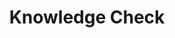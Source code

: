 ---
title: "Knowledge Check"
id: "quiz-storage"
passing_percentage: 70
questions:
    - id: "q1"
      text: "An arbitrary cloud provider offers managed Kubernetes. There a customer wants to deploy a database with a single replica. Which storage solutions would you generally recommend for production use?"
      multiple_answers: true
      type: "mcq"
      marks: 2
      options:
        - id: "a"
          text: "Local Storage"
        - id: "b"
          text: "Block Storage"
          is_correct: true
        - id: "c"
          text: "LongHorn"
          is_correct: true
        - id: "d"
          text: "Ephemeral Storage"
    
    - id: "q2"
      text: "You deploy a database with possibly multiple replicas; each replica should get its volume. Which of the following options do you use?"
      type: "mcq"
      marks: 2
      options:
        - id: "a"
          text: "Deployment"
        - id: "b"
          text: "StatefulSet"
          is_correct: true
        - id: "c"
          text: "VolumeSet"
        - id: "d"
          text: "DataSet"
layout: "quiz"
type: "quiz"
---